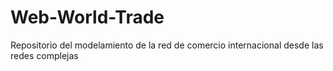 # Web-World-Trade
Repositorio del modelamiento de la red de comercio internacional desde las redes complejas
